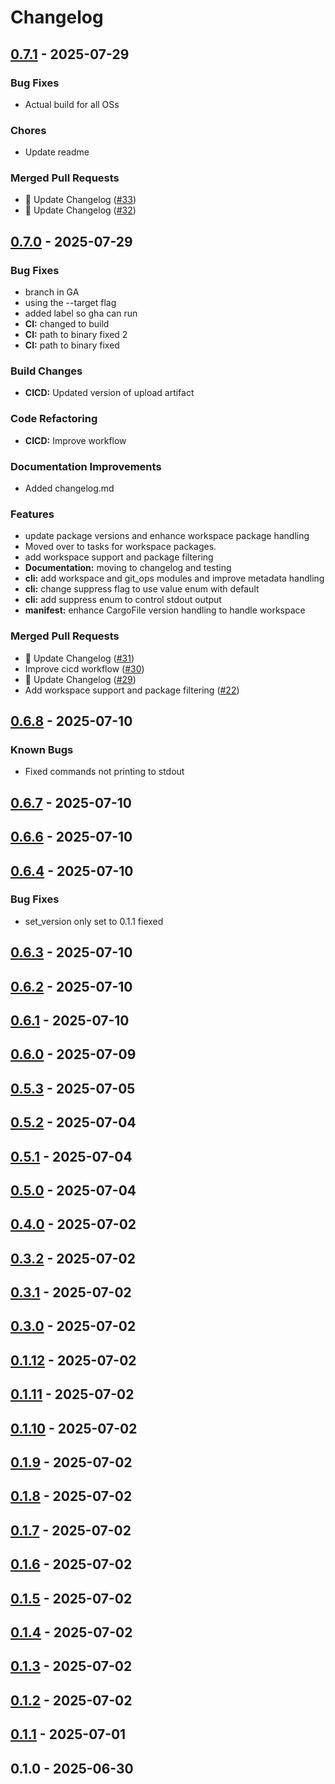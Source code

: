 # Changelog


<a name="0.7.1"></a>
## [0.7.1] - 2025-07-29

### Bug Fixes
- Actual build for all OSs
### Chores
- Update readme
### Merged Pull Requests
- 📝 Update Changelog ([#33](https://github.com/Ozy-Viking/cargo_update_version/issues/33))
- 📝 Update Changelog ([#32](https://github.com/Ozy-Viking/cargo_update_version/issues/32))


<a name="0.7.0"></a>
## [0.7.0] - 2025-07-29

### Bug Fixes
- branch in GA
- using the --target flag
- added label so gha can run
- **CI:** changed to build
- **CI:** path to binary fixed 2
- **CI:** path to binary fixed
### Build Changes
- **CICD:** Updated version of upload artifact
### Code Refactoring
- **CICD:** Improve workflow
### Documentation Improvements
- Added changelog.md
### Features
- update package versions and enhance workspace package handling
- Moved over to tasks for workspace packages.
- add workspace support and package filtering
- **Documentation:** moving to changelog and testing
- **cli:** add workspace and git_ops modules and improve metadata handling
- **cli:** change suppress flag to use value enum with default
- **cli:** add suppress enum to control stdout output
- **manifest:** enhance CargoFile version handling to handle workspace
### Merged Pull Requests
- 📝 Update Changelog ([#31](https://github.com/Ozy-Viking/cargo_update_version/issues/31))
- Improve cicd workflow ([#30](https://github.com/Ozy-Viking/cargo_update_version/issues/30))
- 📝 Update Changelog ([#29](https://github.com/Ozy-Viking/cargo_update_version/issues/29))
- Add workspace support and package filtering ([#22](https://github.com/Ozy-Viking/cargo_update_version/issues/22))


<a name="0.6.8"></a>
## [0.6.8] - 2025-07-10

### Known Bugs
- Fixed commands not printing to stdout

<a name="0.6.7"></a>
## [0.6.7] - 2025-07-10


<a name="0.6.6"></a>
## [0.6.6] - 2025-07-10


<a name="0.6.4"></a>
## [0.6.4] - 2025-07-10

### Bug Fixes
- set_version only set to 0.1.1 fiexed

<a name="0.6.3"></a>
## [0.6.3] - 2025-07-10


<a name="0.6.2"></a>
## [0.6.2] - 2025-07-10


<a name="0.6.1"></a>
## [0.6.1] - 2025-07-10


<a name="0.6.0"></a>
## [0.6.0] - 2025-07-09


<a name="0.5.3"></a>
## [0.5.3] - 2025-07-05


<a name="0.5.2"></a>
## [0.5.2] - 2025-07-04


<a name="0.5.1"></a>
## [0.5.1] - 2025-07-04


<a name="0.5.0"></a>
## [0.5.0] - 2025-07-04


<a name="0.4.0"></a>
## [0.4.0] - 2025-07-02


<a name="0.3.2"></a>
## [0.3.2] - 2025-07-02


<a name="0.3.1"></a>
## [0.3.1] - 2025-07-02


<a name="0.3.0"></a>
## [0.3.0] - 2025-07-02


<a name="0.1.12"></a>
## [0.1.12] - 2025-07-02


<a name="0.1.11"></a>
## [0.1.11] - 2025-07-02


<a name="0.1.10"></a>
## [0.1.10] - 2025-07-02


<a name="0.1.9"></a>
## [0.1.9] - 2025-07-02


<a name="0.1.8"></a>
## [0.1.8] - 2025-07-02


<a name="0.1.7"></a>
## [0.1.7] - 2025-07-02


<a name="0.1.6"></a>
## [0.1.6] - 2025-07-02


<a name="0.1.5"></a>
## [0.1.5] - 2025-07-02


<a name="0.1.4"></a>
## [0.1.4] - 2025-07-02


<a name="0.1.3"></a>
## [0.1.3] - 2025-07-02


<a name="0.1.2"></a>
## [0.1.2] - 2025-07-02


<a name="0.1.1"></a>
## [0.1.1] - 2025-07-01


<a name="0.1.0"></a>
## 0.1.0 - 2025-06-30



[Upcoming Changes]: https://github.com/Ozy-Viking/cargo_update_version/compare/0.7.1...HEAD
[0.7.1]: https://github.com/Ozy-Viking/cargo_update_version/compare/0.7.0...0.7.1
[0.7.0]: https://github.com/Ozy-Viking/cargo_update_version/compare/0.6.8...0.7.0
[0.6.8]: https://github.com/Ozy-Viking/cargo_update_version/compare/0.6.7...0.6.8
[0.6.7]: https://github.com/Ozy-Viking/cargo_update_version/compare/0.6.6...0.6.7
[0.6.6]: https://github.com/Ozy-Viking/cargo_update_version/compare/0.6.4...0.6.6
[0.6.4]: https://github.com/Ozy-Viking/cargo_update_version/compare/0.6.3...0.6.4
[0.6.3]: https://github.com/Ozy-Viking/cargo_update_version/compare/0.6.2...0.6.3
[0.6.2]: https://github.com/Ozy-Viking/cargo_update_version/compare/0.6.1...0.6.2
[0.6.1]: https://github.com/Ozy-Viking/cargo_update_version/compare/0.6.0...0.6.1
[0.6.0]: https://github.com/Ozy-Viking/cargo_update_version/compare/0.5.3...0.6.0
[0.5.3]: https://github.com/Ozy-Viking/cargo_update_version/compare/0.5.2...0.5.3
[0.5.2]: https://github.com/Ozy-Viking/cargo_update_version/compare/0.5.1...0.5.2
[0.5.1]: https://github.com/Ozy-Viking/cargo_update_version/compare/0.5.0...0.5.1
[0.5.0]: https://github.com/Ozy-Viking/cargo_update_version/compare/0.4.0...0.5.0
[0.4.0]: https://github.com/Ozy-Viking/cargo_update_version/compare/0.3.2...0.4.0
[0.3.2]: https://github.com/Ozy-Viking/cargo_update_version/compare/0.3.1...0.3.2
[0.3.1]: https://github.com/Ozy-Viking/cargo_update_version/compare/0.3.0...0.3.1
[0.3.0]: https://github.com/Ozy-Viking/cargo_update_version/compare/0.1.12...0.3.0
[0.1.12]: https://github.com/Ozy-Viking/cargo_update_version/compare/0.1.11...0.1.12
[0.1.11]: https://github.com/Ozy-Viking/cargo_update_version/compare/0.1.10...0.1.11
[0.1.10]: https://github.com/Ozy-Viking/cargo_update_version/compare/0.1.9...0.1.10
[0.1.9]: https://github.com/Ozy-Viking/cargo_update_version/compare/0.1.8...0.1.9
[0.1.8]: https://github.com/Ozy-Viking/cargo_update_version/compare/0.1.7...0.1.8
[0.1.7]: https://github.com/Ozy-Viking/cargo_update_version/compare/0.1.6...0.1.7
[0.1.6]: https://github.com/Ozy-Viking/cargo_update_version/compare/0.1.5...0.1.6
[0.1.5]: https://github.com/Ozy-Viking/cargo_update_version/compare/0.1.4...0.1.5
[0.1.4]: https://github.com/Ozy-Viking/cargo_update_version/compare/0.1.3...0.1.4
[0.1.3]: https://github.com/Ozy-Viking/cargo_update_version/compare/0.1.2...0.1.3
[0.1.2]: https://github.com/Ozy-Viking/cargo_update_version/compare/0.1.1...0.1.2
[0.1.1]: https://github.com/Ozy-Viking/cargo_update_version/compare/0.1.0...0.1.1
